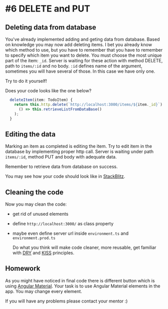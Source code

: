 # \#6 DELETE and PUT

## Deleting data from database

You've already implemented adding and geting data from database. Based on knowledge you may now add deleting items. I bet you already know which method to use, but you have to remember that you have to remember to specify which item you want to delete. You must choose the most unique part of the item: `_id`. Server is waiting for these action with method DELETE, path to `items/:id` and no body. `:id` defines name of the argument, sometimes you will have several of those. In this case we have only one.

Try to do it yourself!

Does your code looks like the one below?

```javascript
  deleteItem(item: TodoItem) {
    return this.http.delete(`http://localhost:3000/items/${item._id}`).subscribe(
      () => this.retrieveListFromDataBase()
    );
  }
```

## Editing the data

Marking an item as completed is editing the item. Try to edit item in the database by implementing proper http call. Server is waiting under path `items/:id`, method PUT and body with adequate data.

Remember to retrieve data from database on success.

You may see how your code should look like in [StackBlitz](https://stackblitz.com/github/ng-girls/todo-list-tutorial/tree/master/examples/2_01-adding-crud).

## Cleaning the code

Now you may clean the code:

* get rid of unused elements
* define `http://localhost:3000/` as class property
* maybe even define server url inside `environment.ts` and `environment.prod.ts`

  Do what you think will make code cleaner, more reusable, get familiar with [DRY](https://en.wikipedia.org/wiki/Don%27t_repeat_yourself) and [KISS](https://en.wikipedia.org/wiki/KISS_principle) principles.

## Homework

As you might have noticed in final code there is different button which is using [Angular Material](https://material.angular.io/). Your task is to use Angular Material elements in the app. You may change every element.

If you will have any problems please contact your mentor :\)

